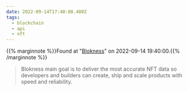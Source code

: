 ```yaml
---
date: 2022-09-14T17:40:08.480Z
tags:
  - blockchain
  - api
  - nft
---
```

{{% marginnote %}}Found at "[Blokness](https://blokness.io/)" on 2022-09-14 19:40:00.{{% /marginnote %}}

> Blokness main goal is to deliver the most accurate NFT data so developers and builders can create, ship and scale products with speed and reliability.

